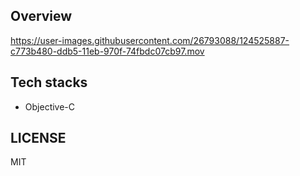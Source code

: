 ## Overview

https://user-images.githubusercontent.com/26793088/124525887-c773b480-ddb5-11eb-970f-74fbdc07cb97.mov

## Tech stacks

- Objective-C

## LICENSE

MIT
